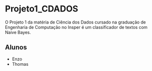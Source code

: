 # Projeto1_CDADOS
O Projeto 1 da matéria de Ciência dos Dados cursado na graduação de Engenharia de Computação no Insper é um classificador de textos com Naive Bayes.

## Alunos
- Enzo
- Thomas

